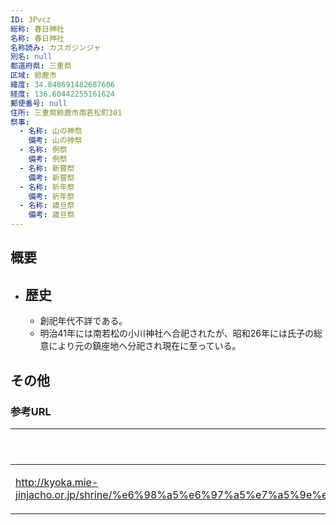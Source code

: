 ```yaml
---
ID: 3Pvcz
総称: 春日神社
名称: 春日神社
名称読み: カスガジンジャ
別名: null
都道府県: 三重県
区域: 鈴鹿市
緯度: 34.848691482687606
経度: 136.60442255161624
郵便番号: null
住所: 三重県鈴鹿市南若松町301
祭事:
  - 名称: 山の神祭
    備考: 山の神祭
  - 名称: 例祭
    備考: 例祭
  - 名称: 新嘗祭
    備考: 新嘗祭
  - 名称: 祈年祭
    備考: 祈年祭
  - 名称: 歳旦祭
    備考: 歳旦祭
---
```


## 概要

- ## 歴史
  - 創祀年代不詳である。
  - 明治41年には南若松の小川神社へ合祀されたが、昭和26年には氏子の総意により元の鎮座地へ分祀され現在に至っている。

## その他

### 参考URL

| URL                                                                                                                                | 説明   |
| ---------------------------------------------------------------------------------------------------------------------------------- | ------ |
| http://kyoka.mie-jinjacho.or.jp/shrine/%e6%98%a5%e6%97%a5%e7%a5%9e%e7%a4%be%ef%bc%88%e5%8d%97%e8%8b%a5%e6%9d%be%e7%94%ba%ef%bc%89/ | 神社庁 |
